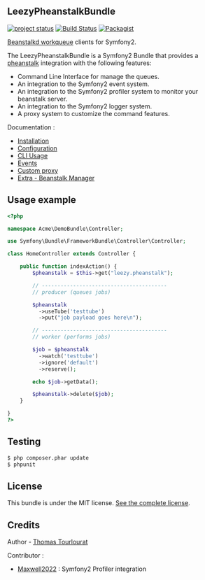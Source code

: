 ## LeezyPheanstalkBundle

[![project status](http://stillmaintained.com/armetiz/LeezyPheanstalkBundle.png)](http://stillmaintained.com/armetiz/LeezyPheanstalkBundle)
[![Build Status](https://secure.travis-ci.org/armetiz/LeezyPheanstalkBundle.png)](http://travis-ci.org/armetiz/LeezyPheanstalkBundle)
[![Packagist](https://poser.pugx.org/leezy/pheanstalk-bundle/downloads.png)](https://packagist.org/packages/leezy/pheanstalk-bundle)

[Beanstalkd workqueue](http://kr.github.com/beanstalkd/) clients for Symfony2.

The LeezyPheanstalkBundle is a Symfony2 Bundle that provides a [pheanstalk](https://github.com/pda/pheanstalk) integration with the following features:
* Command Line Interface for manage the queues.
* An integration to the Symfony2 event system.
* An integration to the Symfony2 profiler system to monitor your beanstalk server.
* An integration to the Symfony2 logger system.
* A proxy system to customize the command features.


Documentation :
- [Installation](https://github.com/armetiz/LeezyPheanstalkBundle/blob/master/Resources/doc/1-installation.md)
- [Configuration](https://github.com/armetiz/LeezyPheanstalkBundle/blob/master/Resources/doc/2-configuration.md)
- [CLI Usage](https://github.com/armetiz/LeezyPheanstalkBundle/blob/master/Resources/doc/3-cli.md)
- [Events](https://github.com/armetiz/LeezyPheanstalkBundle/blob/master/Resources/doc/4-events.md)
- [Custom proxy](https://github.com/armetiz/LeezyPheanstalkBundle/blob/master/Resources/doc/5-custom-proxy.md)
- [Extra - Beanstalk Manager](https://github.com/armetiz/LeezyPheanstalkBundle/blob/master/Resources/doc/extra-beanstalk-manager.md)

## Usage example

```php
<?php

namespace Acme\DemoBundle\Controller;

use Symfony\Bundle\FrameworkBundle\Controller\Controller;

class HomeController extends Controller {

    public function indexAction() {
        $pheanstalk = $this->get("leezy.pheanstalk");

        // ----------------------------------------
        // producer (queues jobs)

        $pheanstalk
          ->useTube('testtube')
          ->put("job payload goes here\n");

        // ----------------------------------------
        // worker (performs jobs)

        $job = $pheanstalk
          ->watch('testtube')
          ->ignore('default')
          ->reserve();

        echo $job->getData();

        $pheanstalk->delete($job);
    }

}
?>
```

## Testing

```bash
$ php composer.phar update
$ phpunit
```

## License

This bundle is under the MIT license. [See the complete license](https://github.com/armetiz/LeezyPheanstalkBundle/blob/master/LICENSE).

## Credits

Author - [Thomas Tourlourat](http://www.armetiz.info)

Contributor :
* [Maxwell2022](https://github.com/Maxwell2022) : Symfony2 Profiler integration
